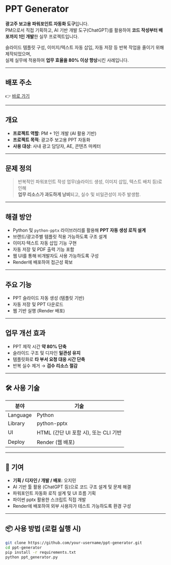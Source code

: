 # PPT Generator

**광고주 보고용 파워포인트 자동화 도구**입니다.  
PM으로서 직접 기획하고, AI 기반 개발 도구(ChatGPT)를 활용하여 **코드 작성부터 배포까지 1인 개발**한 실무 프로젝트입니다.

슬라이드 템플릿 구성, 이미지/텍스트 자동 삽입, 자동 저장 등 반복 작업을 줄이기 위해 제작되었으며,  
실제 실무에 적용하여 **업무 효율을 80% 이상 향상**시킨 사례입니다.

---

## 배포 주소

👉 [바로 가기](https://ppt-generator-o3ok.onrender.com)

---

## 개요

- **프로젝트 역할**: PM + 1인 개발 (AI 활용 기반)
- **프로젝트 목적**: 광고주 보고용 PPT 자동화
- **사용 대상**: 사내 광고 담당자, AE, 콘텐츠 마케터

---

## 문제 정의

> 반복적인 파워포인트 작성 업무(슬라이드 생성, 이미지 삽입, 텍스트 배치 등)로 인해  
> **업무 리소스가 과도하게 낭비**되고, 실수 및 비일관성이 자주 발생함.

---

## 해결 방안

- Python 및 `python-pptx` 라이브러리를 활용해 **PPT 자동 생성 로직 설계**
- 브랜드/광고주별 템플릿 적용 가능하도록 구조 설계
- 이미지·텍스트 자동 삽입 기능 구현
- 자동 저장 및 PDF 출력 기능 포함
- 웹 UI를 통해 비개발자도 사용 가능하도록 구성
- Render에 배포하여 접근성 확보

---

## 주요 기능

- PPT 슬라이드 자동 생성 (템플릿 기반)
- 자동 저장 및 PPT 다운로드
- 웹 기반 실행 (Render 배포)

---

## 업무 개선 효과

- PPT 제작 시간 **약 80% 단축**
- 슬라이드 구조 및 디자인 **일관성 유지**
- 템플릿화로 **타 부서 요청 대응 시간 단축**
- 반복 실수 제거 → **검수 리소스 절감**

---

## 🛠 사용 기술

| 분야 | 기술 |
|------|------|
| Language | Python |
| Library | python-pptx |
| UI | HTML (간단 UI 포함 시), 또는 CLI 기반 |
| Deploy | Render (웹 배포) |

---

## 👤 기여

- **기획 / 디자인 / 개발 / 배포**: 오지민  
- AI 기반 툴 활용 (ChatGPT 등)으로 코드 구조 설계 및 문제 해결  
- 파워포인트 자동화 로직 설계 및 UI 흐름 기획  
- 파이썬 pptx 활용한 스크립트 직접 개발  
- Render에 배포하여 외부 사용자가 테스트 가능하도록 환경 구성

---

## 📦 사용 방법 (로컬 실행 시)

```bash
git clone https://github.com/your-username/ppt-generator.git
cd ppt-generator
pip install -r requirements.txt
python ppt_generator.py
